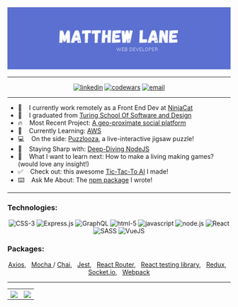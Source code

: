 <img alt="banner" src=./assets/banner.png>

---

<div align="center">
  <a href="https://www.linkedin.com/in/themplane/"><img alt="linkedin"  src="https://img.shields.io/badge/-LinkedIn-black.svg?style=for-the-badge&logo=linkedin&colorB=1C5D99"/></a>
  <a href="https://www.codewars.com/users/greymatteor"><img alt="codewars" src="https://img.shields.io/badge/-Codewars-b1361e.svg?style=for-the-badge&logo=codewars&colorB=b1361e" /></a>
  <a href="mailto:themplane@gmail.com"><img alt="email" src="https://img.shields.io/badge/-Email-f2c236.svg?style=for-the-badge&logo=google&colorB=f2c236" /></a>
</div>

---   
- 📎&nbsp; &nbsp; I currently work remotely as a Front End Dev at [NinjaCat](https://ninjacat.io/)
- 🔭&nbsp; &nbsp; I graduated from [Turing School Of Software and Design](https://turing.io/)
- :fire:&nbsp; &nbsp; Most Recent Project: [A geo-proximate social platform](https://saturnd-earth.github.io/se-fe/)
- :book:&nbsp; &nbsp; Currently Learning: [AWS](https://www.pluralsight.com/courses/aws-certified-cloud-practitioner)
- :computer:&nbsp; &nbsp; On the side: [Puzzlooza](https://greymatteor.github.io/puzzlooza-ui/), a live-interactive jigsaw puzzle!
- :fork_and_knife:&nbsp; &nbsp; Staying Sharp with: [Deep-Diving NodeJS](https://app.pluralsight.com/library/courses/nodejs-advanced/table-of-contents)
- :thinking:&nbsp; &nbsp; What I want to learn next: How to make a living making games? (would love any insight!)
- :white_check_mark:&nbsp; &nbsp; Check out: this awesome [Tic-Tac-To AI](https://greymatteor.github.io/Tic-Attack-Toe/) I made!
- :keyboard:&nbsp; &nbsp;  Ask Me About: The [npm package](https://www.npmjs.com/package/gdate) I wrote!

---

### Technologies:
<div align="center">
  <img alt="CSS-3" src="https://img.shields.io/badge/css3%20-%231572B6.svg?&style=for-the-badge&logo=css3&logoColor=white" />
  <img alt="Express.js" src="https://img.shields.io/badge/express.js%20-%231572B6.svg?&style=for-the-badge&logo=postgreSQL&logoColor=%2f6792" />
  <img alt="GraphQL" src="https://img.shields.io/badge/graphql-%23E10098.svg?&style=for-the-badge&logo=GraphQL&logoColor=%E10098" />
  <img alt="html-5" src="https://img.shields.io/badge/html5%20-%23E34F26.svg?&style=for-the-badge&logo=html5&logoColor=white" />
  <img alt="javascript" src="https://img.shields.io/badge/javascript%20-%23F7DF1E.svg?&style=for-the-badge&logo=javascript&logoColor=%23231123" />
  <img alt="node.js" src="https://img.shields.io/badge/node.js%20-%2343853D.svg?&style=for-the-badge&logo=node.js&logoColor=white" />
  <img alt="React" src="https://img.shields.io/badge/react%20-%2320232a.svg?&style=for-the-badge&logo=react&logoColor=%2361DAFB" />
  <img alt="SASS" src="https://img.shields.io/badge/SASS%20-%23CC6699.svg?&style=for-the-badge&logo=Sass&logoColor=%23EFF7FF" />
  <img alt="VueJS" src="https://img.shields.io/badge/VueJS%20-%23527294.svg?&style=for-the-badge&logo=Vue.js&logoColor=%234FC08D" />
</div>

### Packages:
<div align="center">
    <p>
      <a href="https://www.npmjs.com/package/axios">Axios</a>,  &nbsp;
      <a href="https://www.npmjs.com/package/mocha">Mocha </a>/
      <a href="https://www.npmjs.com/package/chai">Chai</a>, &nbsp;  
      <a href="https://jestjs.io/en/">Jest</a>, &nbsp;
      <a href="https://reactrouter.com/">React Router</a>, &nbsp;
      <a href="https://testing-library.com/docs/react-testing-library/intro/">React testing library</a>,  &nbsp;
      <a href="https://knexjs.org/">Redux</a>, &nbsp;
      <a href="https://socket.io">Socket.io</a>, &nbsp;
      <a href="https://www.npmjs.com/package/webpack">Webpack</a>
  </p>
</div>

---

<div align="center">
<table>
<tr>
<td>
<a>
  <img align="center" width="500px" src="https://wakatime.com/share/@fad724ef-3595-428b-9e7a-2dab7397f0c6/e7018389-714c-4750-b1b1-eeed9d2076e6.svg" />
</a>
<td>
<a>
  <img align="center" width="500px" src="https://wakatime.com/share/@fad724ef-3595-428b-9e7a-2dab7397f0c6/68494225-7342-488f-97c9-46b70173f3d6.svg" />
</a
</td>
</tr>
</table>
</div>
